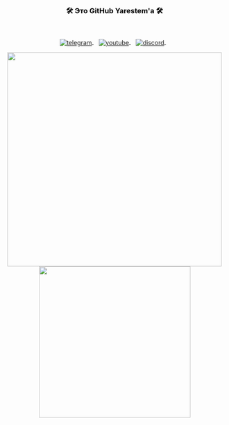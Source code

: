 <h3 align="center" style="color:Black">🛠️ Это GitHub Yarestem'a 🛠️</h3>

<br />
<p align="center">
<a href="https://t.me/yarestem">
   <img align="center" alt="telegram" src="https://img.shields.io/badge/Telegram-1DA1F2?style=for-the-badge&logo=telegram&logoColor=white" />
</a>&nbsp;&nbsp;

<a href="https://www.youtube.com/channel/UC3yglij2URE4xiCoC-fa0oA">
   <img align="center" alt="youtube" src="https://img.shields.io/badge/YouTube-FF0000?style=for-the-badge&logo=youtube&logoColor=white" />
</a>&nbsp;&nbsp;
<a href="https://discord.gg/yWw75N7WSn">
   <img align="center" alt="discord" src="https://img.shields.io/badge/Discord-7289DA?style=for-the-badge&logo=discord&logoColor=white" />
</a>&nbsp;&nbsp;
</p>

<p align="center">
  <img src="https://github-readme-stats.vercel.app/api?username=yarestem&show_icons=true&locale=en&include_all_commits=true&theme=chartreuse-dark" width="494px"/>
   <br/>
  <img src="https://github-readme-stats.vercel.app/api/top-langs/?username=yarestem&layout=compact&locale=en&theme=chartreuse-dark" width="349px" "/></p>
